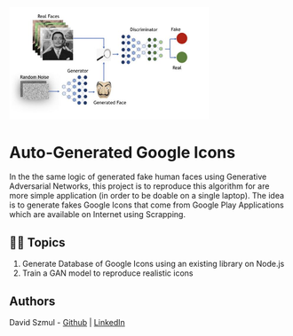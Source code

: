 <!-- ![Logo](./assets/icone.png)-->
<img src="./assets/gan.jpg" width="360">

# Auto-Generated Google Icons

In the the same logic of generated fake human faces using Generative Adversarial Networks, this project is to reproduce this algorithm for are more simple application (in order to be doable on a single laptop).
The idea is to generate fakes Google Icons that come from Google Play Applications which are available on Internet using Scrapping.

## 👩‍💻 Topics
1. Generate Database of Google Icons using an existing library on Node.js
2. Train a GAN model to reproduce realistic icons

## Authors
David Szmul - [Github](https://github.com/DavidSzmul) | [LinkedIn](https://www.linkedin.com/in/david-szmul-207564134/)   

